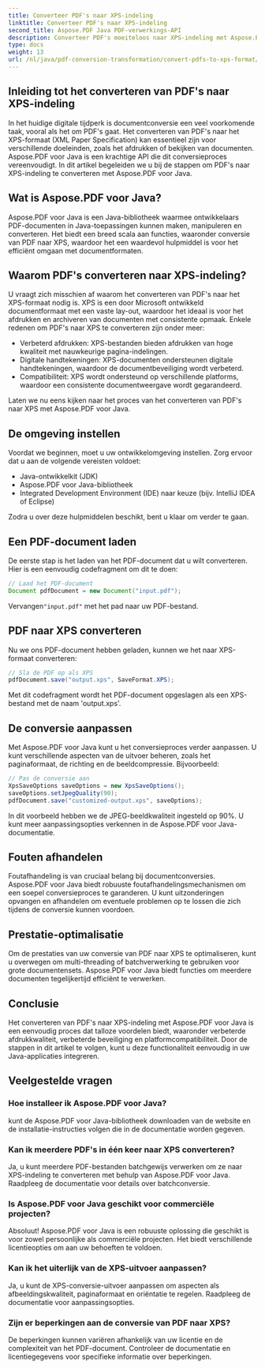 ```yaml
---
title: Converteer PDF's naar XPS-indeling
linktitle: Converteer PDF's naar XPS-indeling
second_title: Aspose.PDF Java PDF-verwerkings-API
description: Converteer PDF's moeiteloos naar XPS-indeling met Aspose.PDF voor Java. Ontgrendel verbeterde printmogelijkheden, beveiliging en compatibiliteit.
type: docs
weight: 13
url: /nl/java/pdf-conversion-transformation/convert-pdfs-to-xps-format/
---
```


## Inleiding tot het converteren van PDF's naar XPS-indeling

In het huidige digitale tijdperk is documentconversie een veel voorkomende taak, vooral als het om PDF's gaat. Het converteren van PDF's naar het XPS-formaat (XML Paper Specification) kan essentieel zijn voor verschillende doeleinden, zoals het afdrukken of bekijken van documenten. Aspose.PDF voor Java is een krachtige API die dit conversieproces vereenvoudigt. In dit artikel begeleiden we u bij de stappen om PDF's naar XPS-indeling te converteren met Aspose.PDF voor Java.

## Wat is Aspose.PDF voor Java?

Aspose.PDF voor Java is een Java-bibliotheek waarmee ontwikkelaars PDF-documenten in Java-toepassingen kunnen maken, manipuleren en converteren. Het biedt een breed scala aan functies, waaronder conversie van PDF naar XPS, waardoor het een waardevol hulpmiddel is voor het efficiënt omgaan met documentformaten.

## Waarom PDF's converteren naar XPS-indeling?

U vraagt zich misschien af waarom het converteren van PDF's naar het XPS-formaat nodig is. XPS is een door Microsoft ontwikkeld documentformaat met een vaste lay-out, waardoor het ideaal is voor het afdrukken en archiveren van documenten met consistente opmaak. Enkele redenen om PDF's naar XPS te converteren zijn onder meer:

- Verbeterd afdrukken: XPS-bestanden bieden afdrukken van hoge kwaliteit met nauwkeurige pagina-indelingen.
- Digitale handtekeningen: XPS-documenten ondersteunen digitale handtekeningen, waardoor de documentbeveiliging wordt verbeterd.
- Compatibiliteit: XPS wordt ondersteund op verschillende platforms, waardoor een consistente documentweergave wordt gegarandeerd.

Laten we nu eens kijken naar het proces van het converteren van PDF's naar XPS met Aspose.PDF voor Java.

## De omgeving instellen

Voordat we beginnen, moet u uw ontwikkelomgeving instellen. Zorg ervoor dat u aan de volgende vereisten voldoet:

- Java-ontwikkelkit (JDK)
- Aspose.PDF voor Java-bibliotheek
- Integrated Development Environment (IDE) naar keuze (bijv. IntelliJ IDEA of Eclipse)

Zodra u over deze hulpmiddelen beschikt, bent u klaar om verder te gaan.

## Een PDF-document laden

De eerste stap is het laden van het PDF-document dat u wilt converteren. Hier is een eenvoudig codefragment om dit te doen:

```java
// Laad het PDF-document
Document pdfDocument = new Document("input.pdf");
```

 Vervangen`"input.pdf"` met het pad naar uw PDF-bestand.

## PDF naar XPS converteren

Nu we ons PDF-document hebben geladen, kunnen we het naar XPS-formaat converteren:

```java
// Sla de PDF op als XPS
pdfDocument.save("output.xps", SaveFormat.XPS);
```

Met dit codefragment wordt het PDF-document opgeslagen als een XPS-bestand met de naam 'output.xps'.

## De conversie aanpassen

Met Aspose.PDF voor Java kunt u het conversieproces verder aanpassen. U kunt verschillende aspecten van de uitvoer beheren, zoals het paginaformaat, de richting en de beeldcompressie. Bijvoorbeeld:

```java
// Pas de conversie aan
XpsSaveOptions saveOptions = new XpsSaveOptions();
saveOptions.setJpegQuality(90);
pdfDocument.save("customized-output.xps", saveOptions);
```

In dit voorbeeld hebben we de JPEG-beeldkwaliteit ingesteld op 90%. U kunt meer aanpassingsopties verkennen in de Aspose.PDF voor Java-documentatie.

## Fouten afhandelen

Foutafhandeling is van cruciaal belang bij documentconversies. Aspose.PDF voor Java biedt robuuste foutafhandelingsmechanismen om een soepel conversieproces te garanderen. U kunt uitzonderingen opvangen en afhandelen om eventuele problemen op te lossen die zich tijdens de conversie kunnen voordoen.

## Prestatie-optimalisatie

Om de prestaties van uw conversie van PDF naar XPS te optimaliseren, kunt u overwegen om multi-threading of batchverwerking te gebruiken voor grote documentensets. Aspose.PDF voor Java biedt functies om meerdere documenten tegelijkertijd efficiënt te verwerken.

## Conclusie

Het converteren van PDF's naar XPS-indeling met Aspose.PDF voor Java is een eenvoudig proces dat talloze voordelen biedt, waaronder verbeterde afdrukkwaliteit, verbeterde beveiliging en platformcompatibiliteit. Door de stappen in dit artikel te volgen, kunt u deze functionaliteit eenvoudig in uw Java-applicaties integreren.

## Veelgestelde vragen

### Hoe installeer ik Aspose.PDF voor Java?

kunt de Aspose.PDF voor Java-bibliotheek downloaden van de website en de installatie-instructies volgen die in de documentatie worden gegeven.

### Kan ik meerdere PDF's in één keer naar XPS converteren?

Ja, u kunt meerdere PDF-bestanden batchgewijs verwerken om ze naar XPS-indeling te converteren met behulp van Aspose.PDF voor Java. Raadpleeg de documentatie voor details over batchconversie.

### Is Aspose.PDF voor Java geschikt voor commerciële projecten?

Absoluut! Aspose.PDF voor Java is een robuuste oplossing die geschikt is voor zowel persoonlijke als commerciële projecten. Het biedt verschillende licentieopties om aan uw behoeften te voldoen.

### Kan ik het uiterlijk van de XPS-uitvoer aanpassen?

Ja, u kunt de XPS-conversie-uitvoer aanpassen om aspecten als afbeeldingskwaliteit, paginaformaat en oriëntatie te regelen. Raadpleeg de documentatie voor aanpassingsopties.

### Zijn er beperkingen aan de conversie van PDF naar XPS?

De beperkingen kunnen variëren afhankelijk van uw licentie en de complexiteit van het PDF-document. Controleer de documentatie en licentiegegevens voor specifieke informatie over beperkingen.